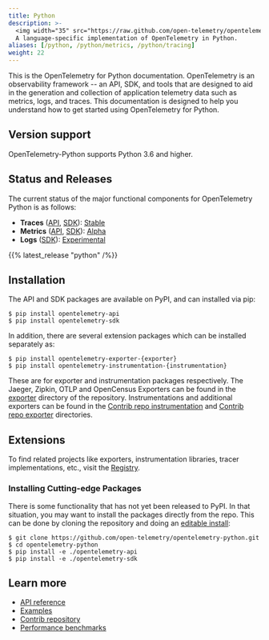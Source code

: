 ```yaml
---
title: Python
description: >-
  <img width="35" src="https://raw.github.com/open-telemetry/opentelemetry.io/main/iconography/32x32/Python_SDK.svg"></img>
  A language-specific implementation of OpenTelemetry in Python.
aliases: [/python, /python/metrics, /python/tracing]
weight: 22
---
```


This is the OpenTelemetry for Python documentation. OpenTelemetry is an
observability framework -- an API, SDK, and tools that are designed to aid in
the generation and collection of application telemetry data such as metrics,
logs, and traces. This documentation is designed to help you understand how to
get started using OpenTelemetry for Python.

## Version support

OpenTelemetry-Python supports Python 3.6 and higher.

## Status and Releases

The current status of the major functional components for OpenTelemetry Python
is as follows:

- **Traces** ([API][api/t], [SDK][sdk/t]): [Stable][]
- **Metrics** ([API][api/m], [SDK][sdk/m]): [Alpha][Experimental]
- **Logs** ([SDK][sdk/l]): [Experimental][]

[api/m]: https://opentelemetry-python.readthedocs.io/en/stable/api/metrics.html
[api/t]: https://opentelemetry-python.readthedocs.io/en/stable/api/trace.html
[Experimental]: /docs/reference/specification/versioning-and-stability/#experimental
[sdk/l]: https://opentelemetry-python.readthedocs.io/en/stable/sdk/logs.html
[sdk/m]: https://opentelemetry-python.readthedocs.io/en/stable/sdk/metrics.html
[sdk/t]: https://opentelemetry-python.readthedocs.io/en/stable/sdk/trace.html
[Stable]: /docs/reference/specification/versioning-and-stability/#stable

{{% latest_release "python" /%}}

## Installation

The API and SDK packages are available on PyPI, and can installed via pip:

```console
$ pip install opentelemetry-api
$ pip install opentelemetry-sdk
```

In addition, there are several extension packages which can be installed separately as:

```console
$ pip install opentelemetry-exporter-{exporter}
$ pip install opentelemetry-instrumentation-{instrumentation}
```

These are for exporter and instrumentation packages respectively.
The Jaeger, Zipkin, OTLP and OpenCensus Exporters can be found in the [exporter](https://github.com/open-telemetry/opentelemetry-python/blob/main/exporter/)
directory of the repository. Instrumentations and additional exporters can be found in the
[Contrib repo instrumentation](https://github.com/open-telemetry/opentelemetry-python-contrib/tree/main/instrumentation)
and [Contrib repo exporter](https://github.com/open-telemetry/opentelemetry-python-contrib/tree/main/exporter) directories.

## Extensions

To find related projects like exporters, instrumentation libraries, tracer
implementations, etc., visit the [Registry](/registry/?s=python).

### Installing Cutting-edge Packages

There is some functionality that has not yet been released to PyPI. In that
situation, you may want to install the packages directly from the repo. This can
be done by cloning the repository and doing an [editable
install](https://pip.pypa.io/en/stable/reference/pip_install/#editable-installs):

```console
$ git clone https://github.com/open-telemetry/opentelemetry-python.git
$ cd opentelemetry-python
$ pip install -e ./opentelemetry-api
$ pip install -e ./opentelemetry-sdk
```

## Learn more

- [API reference][]
- [Examples][]
- [Contrib repository][]
- [Performance benchmarks][]

[API reference]: https://opentelemetry-python.readthedocs.io/en/stable/
[Contrib repository]: https://github.com/open-telemetry/opentelemetry-python-contrib
[Examples]: https://opentelemetry-python.readthedocs.io/en/stable/examples/
[Performance benchmarks]: https://open-telemetry.github.io/opentelemetry-python/benchmarks/
